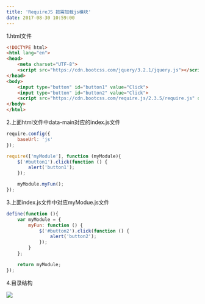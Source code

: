 ```yaml
---
title: 'RequireJS 按需加载js模块'
date: 2017-08-30 10:59:00
---   
```

1.html文件

```html
<!DOCTYPE html>
<html lang="en">
<head>
    <meta charset="UTF-8">
    <script src="https://cdn.bootcss.com/jquery/3.2.1/jquery.js"></script>
</head>
<body>
    <input type="button" id="button1" value="Click">
    <input type="button" id="button2" value="Click">
    <script src="https://cdn.bootcss.com/require.js/2.3.5/require.js" data-main="js/index"></script>
</body>
</html>
```
  

2.上面html文件中data-main对应的index.js文件

```javascript
require.config({
    baseUrl: 'js'
});

require(['myModule'], function (myModule){
    $('#button1').click(function () {
        alert('button1');
    });

    myModule.myFun();
});
```
  

3.上面index.js文件中对应myModue.js文件

```javascript
define(function (){
    var myModule = {
        myFun: function () {
            $('#button2').click(function () {
                alert('button2');
            });
        }
    };

    return myModule;
});
```
  

4.目录结构

![](https://img-blog.csdn.net/20170830110353658?watermark/2/text/aHR0cDovL2Jsb2cuY3Nkbi5uZXQveHV0b25nYmFv/font/5a6L5L2T/fontsize/400/fill/I0JBQkFCMA/dissolve/70/gravity/Center)